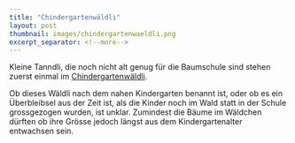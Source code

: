 ```yaml
---
title: "Chindergartenwäldli"
layout: post
thumbnail: images/chindergartenwaeldli.png
excerpt_separator: <!--more-->
---
```


Kleine Tanndli, die noch nicht alt genug für die Baumschule sind stehen zuerst einmal im [Chindergartenwäldli](https://s.geo.admin.ch/e99ubbl8lxab).

Ob dieses Wäldli nach dem nahen Kindergarten benannt ist, oder ob es ein Überbleibsel aus der Zeit ist, als die Kinder noch im Wald statt in der Schule grossgezogen wurden, ist unklar. Zumindest die Bäume im Wäldchen dürften ob ihre Grösse jedoch längst aus dem Kindergartenalter entwachsen sein.

<!--more-->
